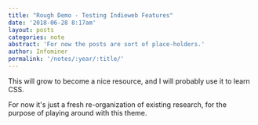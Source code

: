 ```yaml
---
title: "Rough Demo - Testing Indieweb Features"
date: '2018-06-28 8:17am'
layout: posts
categories: note
abstract: 'For now the posts are sort of place-holders.'
author: Infominer
permalink: '/notes/:year/:title/'
---
```



This will grow to become a nice resource, and I will probably use it to learn CSS.

For now it's just a fresh re-organization of existing research, for the purpose of playing around with this theme.